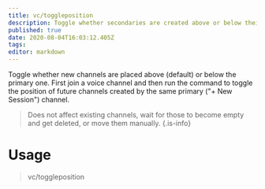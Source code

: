 ```yaml
---
title: vc/toggleposition
description: Toggle whether secondaries are created above or below their primaries.
published: true
date: 2020-08-04T16:03:12.405Z
tags: 
editor: markdown
---
```


Toggle whether new channels are placed above (default) or below the primary one.
First join a voice channel and then run the command to toggle the position of future channels created by the same primary ("+ New Session") channel.

> Does not affect existing channels, wait for those to become empty and get deleted, or move them manually.
{.is-info}


#  Usage

>vc/toggleposition